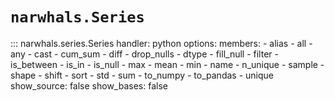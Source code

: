 # `narwhals.Series`

::: narwhals.series.Series
    handler: python
    options:
      members:
        - alias
        - all
        - any
        - cast
        - cum_sum
        - diff
        - drop_nulls
        - dtype
        - fill_null
        - filter
        - is_between
        - is_in
        - is_null
        - max
        - mean
        - min
        - name
        - n_unique
        - sample
        - shape
        - shift
        - sort
        - std
        - sum
        - to_numpy
        - to_pandas
        - unique
      show_source: false
      show_bases: false
